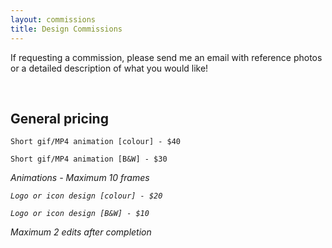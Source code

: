 ```yaml
---
layout: commissions
title: Design Commissions
---
```


If requesting a commission, please send me an email with reference photos or a detailed description of what you would like!

<br/>

## General pricing

```
Short gif/MP4 animation [colour] - $40

Short gif/MP4 animation [B&W] - $30
```
<i>Animations - Maximum 10 frames

```
Logo or icon design [colour] - $20

Logo or icon design [B&W] - $10
```
<i>Maximum 2 edits after completion